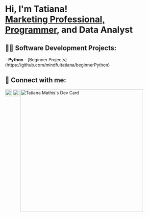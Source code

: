 <h1>Hi, I'm Tatiana! <br/><a href="https://www.linkedin.com/in/tatianamathis/">Marketing Professional, </a><a href="https://github.com/mindfultatiana/">Programmer</a>, and Data Analyst</h1>

<h2>👨‍💻 Software Development Projects:</h2>
- <b>Python</b>
  - [Beginner Projects](https://github.com/mindfultatiana/beginnerPython)

<h2> 🤳 Connect with me:</h2>

[<img align="left" alt="TatianaMathis | Twitter" width="22px" src="https://cdn.jsdelivr.net/npm/simple-icons@v3/icons/twitter.svg" />][twitter]
[<img align="left" alt="TatianaMathis | LinkedIn" width="22px" src="https://cdn.jsdelivr.net/npm/simple-icons@v3/icons/linkedin.svg" />][linkedin]

[twitter]: https://twitter.com/MindfulTatiana
[linkedin]: https://www.linkedin.com/in/tatianamathis/

<a href="https://app.daily.dev/mindfultatiana"><img src="https://api.daily.dev/devcards/d7894a6e1263433db93a4d03fe28f5a4.png?r=exb" width="400" alt="Tatiana Mathis's Dev Card"/></a>
